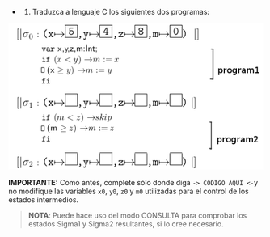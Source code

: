 * 1) Traduzca a lenguaje C los siguientes dos programas:

<img src="https://raw.githubusercontent.com/algo1-unc/mumuki-guia-c-laboratorio-1-imperativa-algo-1-unc/master/assets/2020-10-10-171105_652x325_scrot_1602360948628.png" alt="2020-10-10-171105_652x325_scrot_1602360948628.png" width="auto" height="auto">

**IMPORTANTE:** Como antes, complete sólo donde diga `-> CODIGO AQUI <-`y no modifique las variables `x0`, `y0`, `z0` y `m0` utilizadas para el control de los estados intermedios.

>**NOTA**: Puede hace uso del modo CONSULTA para comprobar los estados Sigma1 y Sigma2 resultantes, si lo cree necesario.